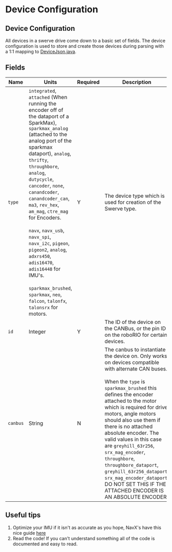 # Device Configuration

## Device Configuration

All devices in a swerve drive come down to a basic set of fields. The device configuration is used to store and create those devices during parsing with a 1:1 mapping to [DeviceJson.java](https://github.com/BroncBotz3481/YAGSL-Example/tree/main/src/main/java/swervelib/parser/json/DeviceJson.java).

## Fields

<table data-full-width="true"><thead><tr><th>Name</th><th>Units</th><th>Required</th><th>Description</th></tr></thead><tbody><tr><td><code>type</code></td><td><code>integrated</code>, <code>attached</code> (When running the encoder off of the dataport of a SparkMax), <code>sparkmax_analog</code> (attached to the analog port of the sparkmax dataport), <code>analog</code>, <code>thrifty</code>, <code>throughbore</code>, <code>analog</code>, <code>dutycycle</code>, <code>cancoder</code>, <code>none</code>, <code>canandcoder</code>, <code>canandcoder_can</code>, <code>ma3</code>, <code>rev_hex</code>, <code>am_mag</code>, <code>ctre_mag</code> for Encoders.<br><br><code>navx</code>, <code>navx_usb</code>, <code>navx_spi</code>, <code>navx_i2c</code>, <code>pigeon</code>, <code>pigeon2</code>, <code>analog</code>, <code>adxrs450</code>, <code>adis16470</code>, <code>adis16448</code> for IMU's.<br><br><code>sparkmax_brushed</code>, <code>sparkmax</code>, <code>neo</code>, <code>falcon</code>, <code>talonfx</code>, <code>talonsrx</code> for motors.</td><td>Y</td><td>The device type which is used for creation of the Swerve type.</td></tr><tr><td><code>id</code></td><td>Integer</td><td>Y</td><td>The ID of the device on the CANBus, or the pin ID on the roboRIO for certain devices.</td></tr><tr><td><code>canbus</code></td><td>String</td><td>N</td><td>The canbus to instantiate the device on. Only works on devices compatible with alternate CAN buses.<br><br>When the <code>type</code> is <code>sparkmax_brushed</code> this defines the encoder attached to the motor which is required for drive motors, angle motors should also use them if there is no attached absolute encoder. The valid values in this case are <code>greyhill_63r256</code>, <code>srx_mag_encoder</code>, <code>throughbore</code>, <code>throughbore_dataport</code>, <code>greyhill_63r256_dataport</code>, <code>srx_mag_encoder_dataport</code>.<br>DO NOT SET THIS IF THE ATTACHED ENCODER IS AN ABSOLUTE ENCODER</td></tr></tbody></table>

## Useful tips

1. Optimize your IMU if it isn't as accurate as you hope, NavX's have this nice guide [here](https://pdocs.kauailabs.com/navx-mxp/guidance/best-practices/)
2. Read the code! If you can't understand something all of the code is documented and easy to read.
